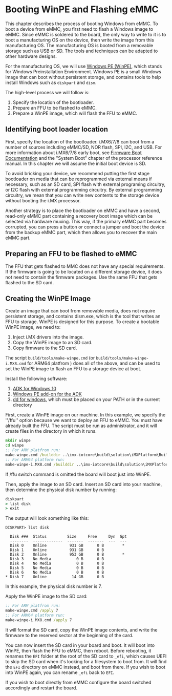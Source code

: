 Booting WinPE and Flashing eMMC
==============

This chapter describes the process of booting Windows from eMMC. To boot a device from eMMC, you first need to flash a Windows image to eMMC. Since eMMC is soldered to the board, the only way to write to it is to boot a manufacturing OS on the device, then write the image from this manufacturing OS. The manufacturing OS is booted from a removable storage such as USB or SD. The tools and techniques can be adapted to other hardware designs.

For the manufacturing OS, we will use [Windows PE (WinPE)](https://docs.microsoft.com/en-us/windows-hardware/manufacture/desktop/winpe-intro), which stands for Windows Preinstallation Environment. Windows PE is a small Windows image that can boot without persistent storage, and contains tools to help install Windows such as `diskpart` and `dism`.

The high-level process we will follow is:
1. Specify the location of the bootloader.
1. Prepare an FFU to be flashed to eMMC.
1. Prepare a WinPE image, which will flash the FFU to eMMC.

## Identifying boot loader location

First, specify the location of the bootloader. i.MX6/7/8 can boot from a number of sources including eMMC/SD, NOR flash, SPI, I2C, and USB. For more information about i.MX6/7/8 early boot, see [Firmware Boot Documentation](#boot-sequence) and the "System Boot" chapter of the processor reference manual. In this chapter we will assume the initial boot device is SD.

To avoid bricking your device, we recommend putting the first stage bootloader on media that can be reprogrammed via external means if necessary, such as an SD card, SPI flash with external programing circuitry, or I2C flash with external programming circuitry. By external programming circuitry, we mean that you can write new contents to the storage device without booting the i.MX processor.

Another strategy is to place the bootloader on eMMC and have a second, read-only eMMC part containing a recovery boot image which can be selected via hardware muxing. This way, if the primary eMMC part becomes corrupted, you can press a button or connect a jumper and boot the device from the backup eMMC part, which then allows you to recover the main eMMC part.

## Preparing an FFU to be flashed to eMMC

The FFU that gets flashed to MMC does not have any special requirements. If the firmware is going to be located on a different storage device, it does not need to contain the firmware packages. Use the same FFU that gets flashed to the SD card.

## Creating the WinPE Image

Create an image that can boot from removable media, does not require persistent storage, and contains dism.exe, which is the tool that writes an FFU to storage. WinPE is designed for this purpose. To create a bootable WinPE image, we need to:
1. Inject i.MX drivers into the image.
1. Copy the WinPE image to an SD card.
1. Copy firmware to the SD card.

The script `build/tools/make-winpe.cmd` (or `build/tools/make-winpe-i.MX8.cmd` for ARM64 platfrom ) does all of the above, and can be used to set the WinPE image to flash an FFU to a storage device at boot.

Install the following software:

1. [ADK for Windows 10](https://docs.microsoft.com/en-us/windows-hardware/manufacture/desktop/download-winpe--windows-pe)
1. [Windows PE add-on for the ADK](https://docs.microsoft.com/en-us/windows-hardware/manufacture/desktop/download-winpe--windows-pe)
1. [dd for windows](http://www.chrysocome.net/dd), which must be placed on your PATH or in the current directory

First, create a WinPE image on our machine. In this example, we specify the ''/ffu'' option because we want to deploy an FFU to eMMC. You must have already built the FFU. The script must be run as administrator, and it will create files in the directory in which it runs.

```cmd
mkdir winpe
cd winpe
:: For ARM platfrom run:
make-winpe.cmd /builddir ..\imx-iotcore\build\solution\iMXPlatform\Build\FFU\bspcabs\ARM\Debug\ /firmware path\to\firmware_fit.merged /uefi path\to\uefi.fit /ffu path\to\bsp.ffu
:: For ARM64 platform run:
make-winpe-i.MX8.cmd /builddir ..\imx-iotcore\build\solution\iMXPlatform\Build\FFU\bspcabs\ARM64\Debug\ /firmware path\to\flash.bin /uefi /uefi path\to\uefi.fit /ffu path\to\bsp.ffu
```

If /ffu switch command is omitted the board will boot just into WinPE.

Then, apply the image to an SD card. Insert an SD card into your machine, then determine the physical disk number by running:

```cmd
diskpart
> list disk
> exit
```

The output will look something like this:

```
DISKPART> list disk

  Disk ###  Status         Size     Free     Dyn  Gpt
  --------  -------------  -------  -------  ---  ---
  Disk 0    Online          931 GB      0 B        *
  Disk 1    Online          931 GB      0 B
  Disk 2    Online          953 GB      0 B        *
  Disk 3    No Media           0 B      0 B
  Disk 4    No Media           0 B      0 B
  Disk 5    No Media           0 B      0 B
  Disk 6    No Media           0 B      0 B
* Disk 7    Online           14 GB      0 B
```

In this example, the physical disk number is 7.

Apply the WinPE image to the SD card:

```cmd
:: For ARM platfrom run:
make-winpe.cmd /apply 7
:: For ARM64 platform run:
make-winpe-i.MX8.cmd /apply 7
```

It will format the SD card, copy the WinPE image contents, and write the firmware to the reserved sector at the beginning of the card.

You can now insert the SD card in your board and boot. It will boot into WinPE, then flash the FFU to eMMC, then reboot. Before rebooting, it renames the `EFI` folder at the root of the SD card to `_efi`, which causes UEFI to skip the SD card when it's looking for a filesystem to boot from. It will find the `EFI` directory on eMMC instead, and boot from there. If you wish to boot into WinPE again, you can rename `_efi` back to `EFI`.

If you wish to boot directly from eMMC configure the board switched accordingly and restart the board.
